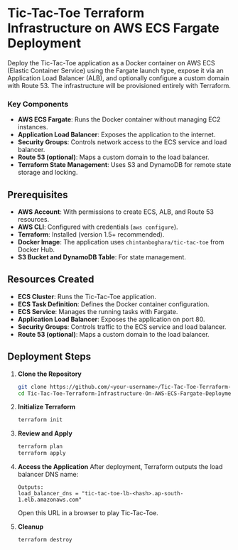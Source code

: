 # Tic-Tac-Toe Terraform Infrastructure on AWS ECS Fargate Deployment

Deploy the Tic-Tac-Toe application as a Docker container on AWS ECS (Elastic Container Service) using the Fargate launch type, expose it via an Application Load Balancer (ALB), and optionally configure a custom domain with Route 53. The infrastructure will be provisioned entirely with Terraform.

### Key Components
- **AWS ECS Fargate**: Runs the Docker container without managing EC2 instances.
- **Application Load Balancer**: Exposes the application to the internet.
- **Security Groups**: Controls network access to the ECS service and load balancer.
- **Route 53 (optional)**: Maps a custom domain to the load balancer.
- **Terraform State Management**: Uses S3 and DynamoDB for remote state storage and locking.

## Prerequisites

- **AWS Account**: With permissions to create ECS, ALB, and Route 53 resources.
- **AWS CLI**: Configured with credentials (`aws configure`).
- **Terraform**: Installed (version 1.5+ recommended).
- **Docker Image**: The application uses `chintanboghara/tic-tac-toe` from Docker Hub.
- **S3 Bucket and DynamoDB Table**: For state management.

## Resources Created

- **ECS Cluster**: Runs the Tic-Tac-Toe application.
- **ECS Task Definition**: Defines the Docker container configuration.
- **ECS Service**: Manages the running tasks with Fargate.
- **Application Load Balancer**: Exposes the application on port 80.
- **Security Groups**: Controls traffic to the ECS service and load balancer.
- **Route 53 (optional)**: Maps a custom domain to the load balancer.

## Deployment Steps

1. **Clone the Repository**
   ```bash
   git clone https://github.com/<your-username>/Tic-Tac-Toe-Terraform-Infrastructure-On-AWS-ECS-Fargate-Deployment.git
   cd Tic-Tac-Toe-Terraform-Infrastructure-On-AWS-ECS-Fargate-Deployment
   ```

2. **Initialize Terraform**
   ```bash
   terraform init
   ```

3. **Review and Apply**
   ```bash
   terraform plan
   terraform apply
   ```

4. **Access the Application**
   After deployment, Terraform outputs the load balancer DNS name:
   ```
   Outputs:
   load_balancer_dns = "tic-tac-toe-lb-<hash>.ap-south-1.elb.amazonaws.com"
   ```
   Open this URL in a browser to play Tic-Tac-Toe.

5. **Cleanup**
   ```bash
   terraform destroy
   ```
